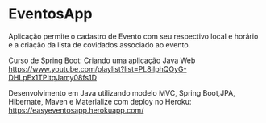 # EventosApp

Aplicação permite o cadastro de Evento com seu respectivo local e horário e a criação da lista de covidados associado ao evento.

Curso de Spring Boot: Criando uma aplicação Java Web
https://www.youtube.com/playlist?list=PL8iIphQOyG-DHLpEx1TPItqJamy08fs1D

Desenvolvimento em Java utilizando modelo MVC, Spring Boot,JPA, Hibernate, Maven e Materialize com deploy no Heroku: https://easyeventosapp.herokuapp.com/







 
